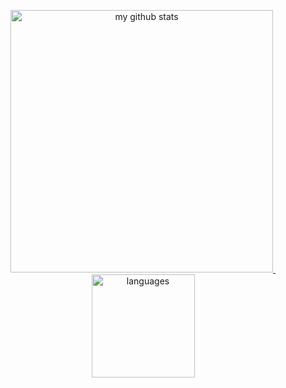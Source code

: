 <a align="center" href="https://fr9ncis.github.io">
    <p align="center">
    <img src="https://github-readme-stats.vercel.app/api?username=fr9ncis&show_icons=true&theme=gruvbox" alt="my github stats" width="420"/>&nbsp;<img src="https://github-readme-stats.vercel.app/api/top-langs/?username=fr9ncis&layout=compact&theme=gruvbox" alt="languages" height="165">
    </p>
</a>
